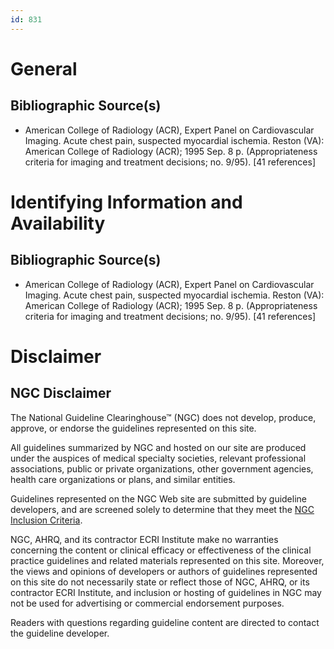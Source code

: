 ```yaml
---
id: 831
---
```


# General

## Bibliographic Source(s)

- American College of Radiology (ACR), Expert Panel on Cardiovascular Imaging. Acute chest pain, suspected myocardial ischemia. Reston (VA): American College of Radiology (ACR); 1995 Sep. 8 p. (Appropriateness criteria for imaging and treatment decisions; no. 9/95). [41 references]

# Identifying Information and Availability

## Bibliographic Source(s)

- American College of Radiology (ACR), Expert Panel on Cardiovascular Imaging. Acute chest pain, suspected myocardial ischemia. Reston (VA): American College of Radiology (ACR); 1995 Sep. 8 p. (Appropriateness criteria for imaging and treatment decisions; no. 9/95). [41 references]

# Disclaimer

## NGC Disclaimer

The National Guideline Clearinghouse™ (NGC) does not develop, produce, approve, or endorse the guidelines represented on this site.

All guidelines summarized by NGC and hosted on our site are produced under the auspices of medical specialty societies, relevant professional associations, public or private organizations, other government agencies, health care organizations or plans, and similar entities.

Guidelines represented on the NGC Web site are submitted by guideline developers, and are screened solely to determine that they meet the [NGC Inclusion Criteria](/help-and-about/summaries/inclusion-criteria).

NGC, AHRQ, and its contractor ECRI Institute make no warranties concerning the content or clinical efficacy or effectiveness of the clinical practice guidelines and related materials represented on this site. Moreover, the views and opinions of developers or authors of guidelines represented on this site do not necessarily state or reflect those of NGC, AHRQ, or its contractor ECRI Institute, and inclusion or hosting of guidelines in NGC may not be used for advertising or commercial endorsement purposes.

Readers with questions regarding guideline content are directed to contact the guideline developer.

